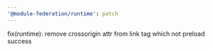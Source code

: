 ```yaml
---
'@module-federation/runtime': patch
---
```


fix(runtime): remove crossorigin attr from link tag which not preload success
